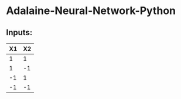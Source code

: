# Adalaine-Neural-Network-Python

## Inputs:
|  X1  |  X2  |
|------|------|
|  1   |   1  |
|  1   |  -1  |
|  -1  |   1  |
|  -1  |  -1  |
